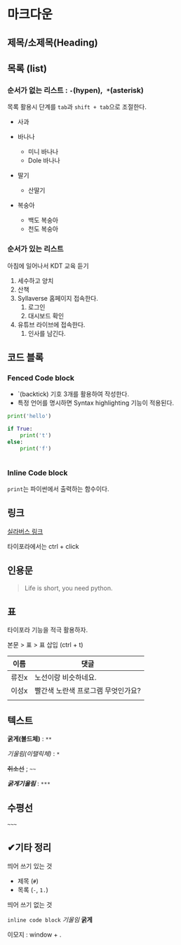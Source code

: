# 마크다운

## 제목/소제목(Heading)



## 목록 (list)

### 순서가 없는 리스트 : `-`(hypen),` *`(asterisk)

목록 활용시 단계를 `tab`과 `shift + tab`으로 조절한다.

- 사과
- 바나나
  - 미니 바나나
  - Dole 바나나

- 딸기
  - 산딸기
- 복숭아
  - 백도 복숭아
  - 천도 복숭아

### 순서가 있는 리스트

아침에 일어나서 KDT 교육 듣기

1. 세수하고 양치
2. 산책
3. Syllaverse 홈페이지 접속한다.
   1. 로그인
   2. 대시보드 확인
4. 유튜브 라이브에 접속한다.
   1. 인사를 남긴다.

## 코드 블록

### Fenced Code block

- `(backtick) 기호 3개를 활용하여 작성한다.
- 특정 언어를 명시하면 Syntax highlighting 기능이 적용된다.

```python
print('hello')

if True:
    print('t')
else:
    print('f')
```

``` html
```



### Inline Code block

`print`는 파이썬에서 출력하는 함수이다.

## 링크

[실라버스 링크](https://syllaverse.com)

타이포라에서는 ctrl + click

## 인용문

> Life is short, you need python.



## 표

타이포라 기능을 적극 활용하자.

본문 > 표 > 표 삽입 (ctrl + t)

| 이름  | 댓글                               |
| ----- | ---------------------------------- |
| 류진x | 노선이랑 비슷하네요.               |
| 이성x | 빨간색 노란색 프로그램 무엇인가요? |
|       |                                    |



## 텍스트

**굵게(볼드체)** :  `**`

*기울림(이탤릭체)* : `*`

~~취소선~~ ; `~~`

***굵게기울림*** : `***`



## 수평선

`~~~`



## ✔기타 정리

띄어 쓰기 있는 것

- 제목 (`#`)
- 목록 (`-`, `1.`)

띄어 쓰기 없는 것

`inline code block` *기울임* **굵게**

이모지 : window + .

